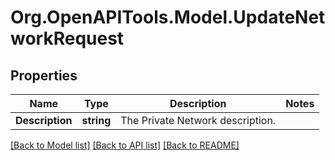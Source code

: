 # Org.OpenAPITools.Model.UpdateNetworkRequest

## Properties

Name | Type | Description | Notes
------------ | ------------- | ------------- | -------------
**Description** | **string** | The Private Network description. | 

[[Back to Model list]](../README.md#documentation-for-models) [[Back to API list]](../README.md#documentation-for-api-endpoints) [[Back to README]](../README.md)

